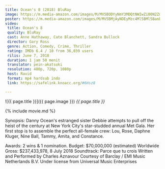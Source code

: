 ```yaml
---
title: Ocean's 8 (2018) BluRay
image: https://m.media-amazon.com/images/M/MV5BODYyNmY3MDQtNWIwZi00N2ZmLTg5NjAtMGEzMzYxYzY0N2I4XkEyXkFqcGdeQXVyNjczMDkzOTA@._V1_SX1777_CR0,0,1777,740_AL_.jpg
poster: https://m.media-amazon.com/images/M/MV5BMjAyNDEyMzc4Ml5BMl5BanBnXkFtZTgwMjEzNjM0NTM@._V1_SY1000_CR0,0,674,1000_AL_.jpg
video:
 title: Ocean's 8
 quality: BluRay
 cast: Anne Hathaway, Cate Blanchett, Sandra Bullock
 director: Gary Ross
 genre: Action, Comedy, Crime, Thriller
 rating: IMDb 6.4 / 10 from 36,039 users
 rilis: June 7, 2018
 duration: 1 jam 50 menit
 translator: pein-akatsuki
 resolution: 480p, 720p, 1080p
 host: Ravid
 format: mp4 hardsub indo
 link: https://safelink.knoacc.org/#6Hsz8

---
```


![{{ page.title }}]({{ page.image }})
_{{ page.title }}_

{% include movie.md %}

Synopsis:
Danny Ocean's estranged sister Debbie attempts to pull off the heist of the century at New York City's star-studded annual Met Gala. Her first stop is to assemble the perfect all-female crew: Lou, Rose, Daphne Kluger, Nine Ball, Tammy, Amita, and Constance.

Awards: 2 wins & 1 nomination.
Budget: $70,000,000 (estimated)
Worldwide Gross: $237,433,978, 8 July 2018
Soundtrack: Parce que tu crois Written and Performed by Charles Aznavour Courtesy of Barclay / EMI Music Netherlands B.V. Under license from Universal Music Enterprises


